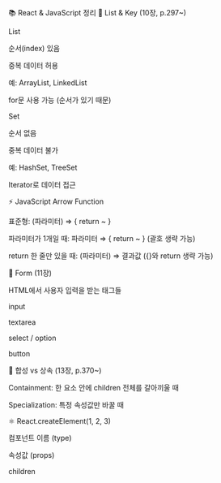 📚 React & JavaScript 정리
🔢 List & Key (10장, p.297~)

List

순서(index) 있음

중복 데이터 허용

예: ArrayList, LinkedList

for문 사용 가능 (순서가 있기 때문)

Set

순서 없음

중복 데이터 불가

예: HashSet, TreeSet

Iterator로 데이터 접근

⚡ JavaScript Arrow Function

표준형: (파라미터) ⇒ { return ~ }

파라미터가 1개일 때: 파라미터 ⇒ { return ~ } (괄호 생략 가능)

return 한 줄만 있을 때: (파라미터) ⇒ 결과값 ({}와 return 생략 가능)

📝 Form (11장)

HTML에서 사용자 입력을 받는 태그들

input

textarea

select / option

button

🧩 합성 vs 상속 (13장, p.370~)

Containment: 한 요소 안에 children 전체를 갈아끼울 때

Specialization: 특정 속성값만 바꿀 때

⚛️ React.createElement(1, 2, 3)

컴포넌트 이름 (type)

속성값 (props)

children
